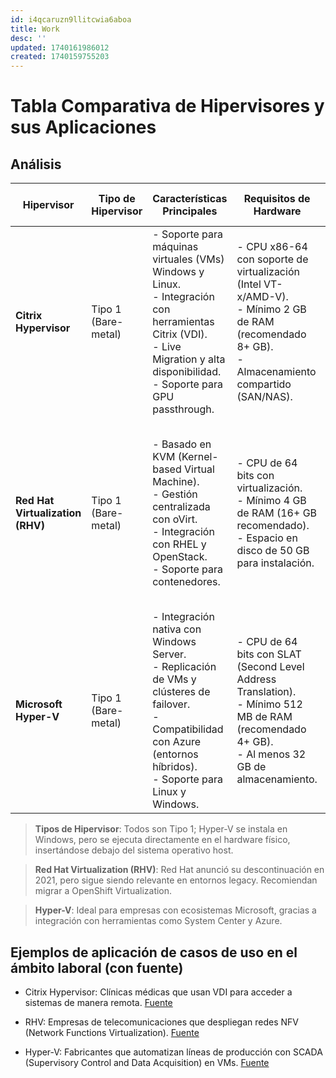 ```yaml
---
id: i4qcaruzn9llitcwia6aboa
title: Work
desc: ''
updated: 1740161986012
created: 1740159755203
---
```

# Tabla Comparativa de Hipervisores y sus Aplicaciones
## Análisis
| **Hipervisor**          | **Tipo de Hipervisor** | **Características Principales**                                                                 | **Requisitos de Hardware**                                                                 | **Casos de Uso en el Ámbito Laboral**                                                                 |
|-------------------------|------------------------|-------------------------------------------------------------------------------------------------|--------------------------------------------------------------------------------------------|--------------------------------------------------------------------------------------------------------|
| **Citrix Hypervisor**    | Tipo 1 (Bare-metal)    | - Soporte para máquinas virtuales (VMs) Windows y Linux.<br>- Integración con herramientas Citrix (VDI).<br>- Live Migration y alta disponibilidad.<br>- Soporte para GPU passthrough. | - CPU x86-64 con soporte de virtualización (Intel VT-x/AMD-V).<br>- Mínimo 2 GB de RAM (recomendado 8+ GB).<br>- Almacenamiento compartido (SAN/NAS). | - **Entornos de escritorio virtual (VDI)**: Hospitales o empresas que requieren acceso remoto seguro.<br>- **Aplicaciones gráficas intensivas**: Diseño 3D o ingeniería con GPU. |
| **Red Hat Virtualization (RHV)** | Tipo 1 (Bare-metal)    | - Basado en KVM (Kernel-based Virtual Machine).<br>- Gestión centralizada con oVirt.<br>- Integración con RHEL y OpenStack.<br>- Soporte para contenedores. | - CPU de 64 bits con virtualización.<br>- Mínimo 4 GB de RAM (16+ GB recomendado).<br>- Espacio en disco de 50 GB para instalación. | - **Nubes privadas empresariales**: Bancos o instituciones gubernamentales que priorizan seguridad.<br>- **DevOps**: Implementación de infraestructura híbrida con contenedores y VMs. |
| **Microsoft Hyper-V**    | Tipo 1 (Bare-metal)    | - Integración nativa con Windows Server.<br>- Replicación de VMs y clústeres de failover.<br>- Compatibilidad con Azure (entornos híbridos).<br>- Soporte para Linux y Windows. | - CPU de 64 bits con SLAT (Second Level Address Translation).<br>- Mínimo 512 MB de RAM (recomendado 4+ GB).<br>- Al menos 32 GB de almacenamiento. | - **Data Centers Windows**: Empresas que usan Active Directory y servicios Microsoft.<br>- **Entornos híbridos**: Migración de cargas de trabajo locales a Azure. |

> **Tipos de Hipervisor**: Todos son Tipo 1; Hyper-V se instala en Windows, pero se ejecuta directamente en el hardware físico, insertándose debajo del sistema operativo host.

> **Red Hat Virtualization (RHV)**: Red Hat anunció su descontinuación en 2021, pero sigue siendo relevante en entornos legacy. Recomiendan migrar a OpenShift Virtualization.

> **Hyper-V**: Ideal para empresas con ecosistemas Microsoft, gracias a integración con herramientas como System Center y Azure.

## Ejemplos de aplicación de casos de uso en el ámbito laboral (con fuente)
- Citrix Hypervisor: Clínicas médicas que usan VDI para acceder a sistemas de manera remota. [Fuente]([Fuente](https://tecnologiaparatuempresa.ituser.es/productividad/2019/09/tecnologia-que-mejora-la-atencion-al-paciente-y-ayuda-a-salvar-vidas))

- RHV: Empresas de telecomunicaciones que despliegan redes NFV (Network Functions Virtualization). [Fuente](https://www.redhat.com/es/topics/virtualization/what-is-nfv)

- Hyper-V: Fabricantes que automatizan líneas de producción con SCADA (Supervisory Control and Data Acquisition) en VMs. [Fuente](https://docs.microsoft.com/en-us/windows-server/virtualization/hyper-v/hyper-v-technology-overview)
